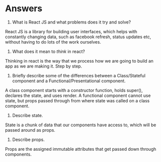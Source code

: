 # Answers

1.  What is React JS and what problems does it try and solve?

React JS is a library for building user interfaces, which helps with constantly changing data, such as facebook refresh, status updates etc, without having to do lots of the work ourselves.

1.  What does it mean to _think_ in react?

Thinking in react is the way that we process how we are going to build an app as we are making it. Step by step.

1.  Briefly describe some of the differences between a Class/Stateful component and a Functional/Presentational component.

A class component starts with a constructor function, holds super(), declares the state, and uses render. A functional component cannot use state, but props passed through from where state was called on a class component.

1.  Describe state.

State is a chunk of data that our components have access to, which will be passed around as props.

1.  Describe props.

Props are the assigned immutable attributes that get passed down through components.